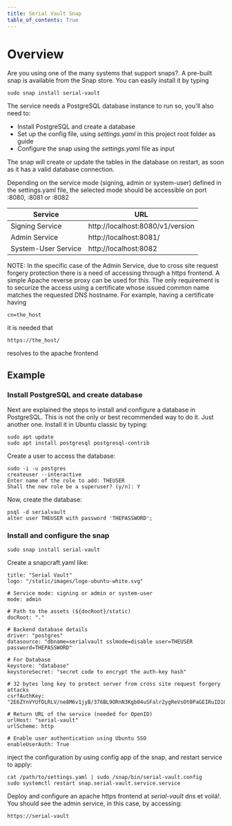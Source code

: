 ```yaml
---
title: Serial Vault Snap
table_of_contents: True
---
```


# Overview

Are you using one of the many systems that support snaps?. 
A pre-built snap is available from the Snap store.
You can easily install it by typing 

```
sudo snap install serial-vault
```

The service needs a PostgreSQL database instance to run so, you'll also
need to:

 * Install PostgreSQL and create a database
 * Set up the config file, using _settings.yaml_ in this project root folder as guide
 * Configure the snap using the _settings.yaml_ file as input

 The snap will create or update the tables in the database on restart, as soon as it has
 a valid database connection.

 Depending on the service mode (signing, admin or system-user) defined in the settings.yaml
 file, the selected mode should be accessible on port :8080, :8081 or :8082

| Service | URL |
|---------|-----|
| Signing Service | http://localhost:8080/v1/version |
| Admin Service | http://localhost:8081/ |
| System-User Service | http://localhost:8082 |


NOTE: In the specific case of the Admin Service, due to cross site request forgery protection
there is a need of accessing through a https frontend. A simple Apache reverse proxy
can be used for this. The only requirement is to securize the access using a certificate
whose issued common name matches the requested DNS hostname.
For example, having a certificate having

```
cn=the_host
```

it is needed that

```
https://the_host/
```

resolves to the apache frontend

## Example

### Install PostgreSQL and create database

Next are explained the steps to install and configure a database in PostgreSQL. This 
is not the only or best recommended way to do it. Just another one.
Install it in Ubuntu classic by typing:

```
sudo apt update
sudo apt install postgresql postgresql-contrib
```

Create a user to access the database:
```
sudo -i -u postgres
createuser --interactive
Enter name of the role to add: THEUSER
Shall the new role be a superuser? (y/n): Y
```

Now, create the database:
```
psql -d serialvault
alter user THEUSER with password 'THEPASSWORD';
```

### Install and configure the snap

```
sudo snap install serial-vault
```

Create a snapcraft.yaml like:

```
title: "Serial Vault"
logo: "/static/images/logo-ubuntu-white.svg"

# Service mode: signing or admin or system-user
mode: admin

# Path to the assets (${docRoot}/static)
docRoot: "."

# Backend database details
driver: "postgres"
datasource: "dbname=serialvault sslmode=disable user=THEUSER password=THEPASSWORD"

# For Database
keystore: "database"
keystoreSecret: "secret code to encrypt the auth-key hash"

# 32 bytes long key to protect server from cross site request forgery attacks
csrfAuthKey: "2E6ZYnVYUfDLRLV/ne8M6v1jyB/376BL9ORnN3Kgb04uSFalr2ygReVsOt0PaGEIRuID10TePBje5xdjIOEjQQ=="

# Return URL of the service (needed for OpenID)
urlHost: "serial-vault"
urlScheme: http

# Enable user authentication using Ubuntu SSO
enableUserAuth: True
```

inject the configuration by using config app of the snap, and restart service to apply:

```
cat /path/to/settings.yaml | sudo /snap/bin/serial-vault.config
sudo systemctl restart snap.serial-vault.service.service
```

Deploy and configure an apache https frontend at _serial-vault_ dns et voilá!. You should see 
the admin service, in this case, by accessing:

```
https://serial-vault
```
